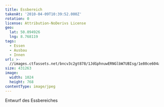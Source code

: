 ```yaml
---
title: Essbereich
takenAt: '2010-04-09T10:39:52.000Z'
rotation: 0
license: Attribution-NoDerivs License
geo:
  lat: 50.094926
  lng: 8.768119
tags:
  - Essen
  - Ausbau
  - Innen
url: >-
  //images.ctfassets.net/bncv3c2gt878/1JdGphnuwERNGlbW7UBIsg/1e80ce604adf52db765e8f3962440ed8/essbereich_4504521369_o
size: 431263
image:
  width: 1024
  height: 768
contentType: image/jpeg
---
```


Entwurf des Essbereiches